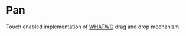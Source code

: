 # Pan

Touch enabled implementation of [WHATWG](https://html.spec.whatwg.org/#dnd) drag and drop mechanism.